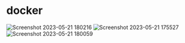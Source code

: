 # docker

![Screenshot 2023-05-21 180216](https://github.com/maelghamrawy/docker/assets/28117071/583d3110-fdb0-47ac-8979-8de662dc96ca)
![Screenshot 2023-05-21 175527](https://github.com/maelghamrawy/docker/assets/28117071/3dd77f1b-2171-47a4-ae18-d8884b1f2a37)
![Screenshot 2023-05-21 180059](https://github.com/maelghamrawy/docker/assets/28117071/20ebecb3-ea71-4279-80f5-5501f4b47690)
